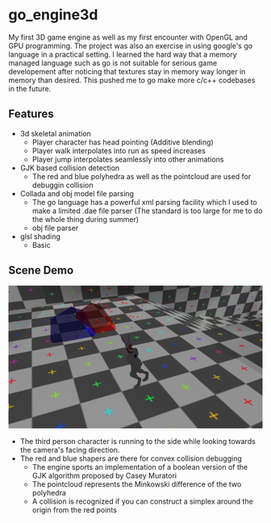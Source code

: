 go_engine3d
========

My first 3D game engine as well as my first encounter with OpenGL and GPU programming. The project was also an exercise in using google's go language in a practical setting. I learned the hard way that a memory managed language such as go is not suitable for serious game developement after noticing that textures stay in memory way longer in memory than desired. This pushed me to go make more c/c++ codebases in the future.

## Features

* 3d skeletal animation
  - Player character has head pointing (Additive blending)
  - Player walk interpolates into run as speed increases
  - Player jump interpolates seamlessly into other animations
* GJK based collision detection
  - The red and blue polyhedra as well as the pointcloud are used for debuggin collision
* Collada and obj model file parsing
  - The go language has a powerful xml parsing facility which I used to make a limited .dae file parser (The standard is too large for me to do the whole thing during summer)
  - obj file parser
* glsl shading
  - Basic

## Scene Demo

![Screenshot](docs/character_control_and_collision_detection.png "Third person character on test map beside collision debug geometry")

* The third person character is running to the side while looking towards the camera's facing direction. 
* The red and blue shapers are there for convex collision debugging
  - The engine sports an implementation of a boolean version of the GJK algorithm proposed by Casey Muratori
  - The pointcloud represents the Minkowski difference of the two polyhedra
  - A collision is recognized if you can construct a simplex around the origin from the red points
